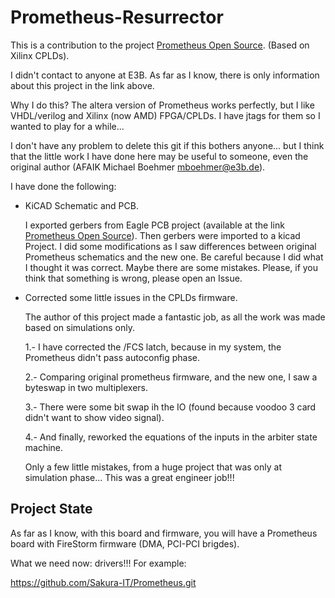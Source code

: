 # Prometheus-Resurrector

This is a contribution to the project <a href="http://www.e3b.de/prometheus/">Prometheus Open Source</a>. (Based on Xilinx CPLDs).

I didn't contact to anyone at E3B. As far as I know, there is only information about this project in the link above.

Why I do this? The altera version of Prometheus works perfectly, but I like VHDL/verilog and Xilinx (now AMD) FPGA/CPLDs. I have jtags for them so I wanted to play for a while...

I don't have any problem to delete this git if this bothers anyone... but I think that the little work I have done here may be useful to someone, even the original author (AFAIK Michael Boehmer mboehmer@e3b.de).

I have done the following:

 * KiCAD Schematic and PCB.

    I exported gerbers from Eagle PCB project (available at the link <a href="http://www.e3b.de/prometheus/">Prometheus Open Source</a>).
    Then gerbers were imported to a kicad Project.
    I did some modifications as I saw differences between original Prometheus schematics and the new one. Be careful because I did what I thought it was correct. Maybe there are some mistakes. Please, if you think that something is wrong, please open an Issue.

 * Corrected some little issues in the CPLDs firmware.

    The author of this project made a fantastic job, as all the work was made based on simulations only.

    1.- I have corrected the /FCS latch, because in my system, the Prometheus didn't pass autoconfig phase.

    2.- Comparing original prometheus firmware, and the new one, I saw a byteswap in two multiplexers.

    3.- There were some bit swap ih the IO (found because voodoo 3 card didn't want to show video signal).

    4.- And finally, reworked the equations of the inputs in the arbiter state machine.

    Only a few little mistakes, from a huge project that was only at simulation phase... This was a great engineer job!!!

## Project State

As far as I know, with this board and firmware, you will have a Prometheus board with FireStorm firmware (DMA, PCI-PCI brigdes).

What we need now: drivers!!! For example:

<a href="https://github.com/Sakura-IT/Prometheus.git">https://github.com/Sakura-IT/Prometheus.git</a>
